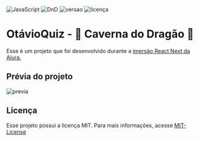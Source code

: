 ![JavaScript](https://img.shields.io/badge/JavaScript-100%25-yellow)
![DnD](https://img.shields.io/badge/Quiz-DnD-brightgreen)
![versao](https://img.shields.io/badge/versão-1.1.0-blue)
![licença](https://img.shields.io/badge/licença-MIT-orange)
# OtávioQuiz - :dragon_face: Caverna do Dragão :dragon:

Esse é um projeto que foi desenvolvido durante a [imersão React Next da Alura.](https://www.alura.com.br/imersao-react-next-js/aula05-nextjs-framer-motion)

## Prévia do projeto
![previa](doc/dnd02.gif)

## Licença
Esse projeto possui a licença MIT. Para mais informações, acesse [MIT-License](https://mit-license.org/)
